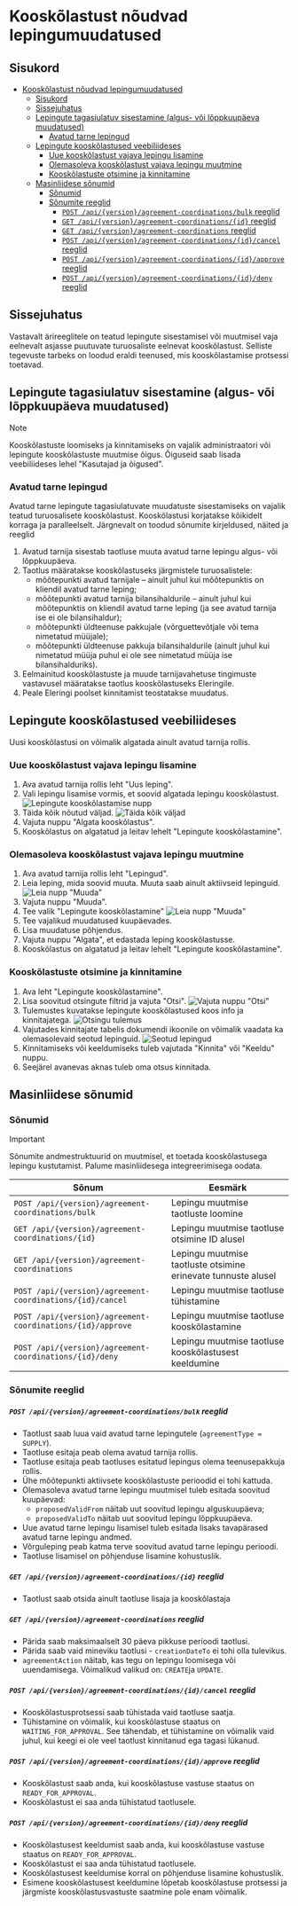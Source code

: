 # Kooskõlastust nõudvad lepingumuudatused

## Sisukord

<!-- TOC -->
* [Kooskõlastust nõudvad lepingumuudatused](#kooskõlastust-nõudvad-lepingumuudatused)
  * [Sisukord](#sisukord)
  * [Sissejuhatus](#sissejuhatus)
  * [Lepingute tagasiulatuv sisestamine (algus- või lõppkuupäeva muudatused)](#lepingute-tagasiulatuv-sisestamine-algus--või-lõppkuupäeva-muudatused)
    * [Avatud tarne lepingud](#avatud-tarne-lepingud)
  * [Lepingute kooskõlastused veebiliideses](#lepingute-kooskõlastused-veebiliideses)
    * [Uue kooskõlastust vajava lepingu lisamine](#uue-kooskõlastust-vajava-lepingu-lisamine)
    * [Olemasoleva kooskõlastust vajava lepingu muutmine](#olemasoleva-kooskõlastust-vajava-lepingu-muutmine)
    * [Kooskõlastuste otsimine ja kinnitamine](#kooskõlastuste-otsimine-ja-kinnitamine)
  * [Masinliidese sõnumid](#masinliidese-sõnumid)
    * [Sõnumid](#sõnumid)
    * [Sõnumite reeglid](#sõnumite-reeglid)
        * [`POST /api/{version}/agreement-coordinations/bulk` reeglid](#post-apiversionagreement-coordinationsbulk-reeglid)
        * [`GET /api/{version}/agreement-coordinations/{id}` reeglid](#get-apiversionagreement-coordinationsid-reeglid)
        * [`GET /api/{version}/agreement-coordinations` reeglid](#get-apiversionagreement-coordinations-reeglid)
        * [`POST /api/{version}/agreement-coordinations/{id}/cancel` reeglid](#post-apiversionagreement-coordinationsidcancel-reeglid)
        * [`POST /api/{version}/agreement-coordinations/{id}/approve` reeglid](#post-apiversionagreement-coordinationsidapprove-reeglid)
        * [`POST /api/{version}/agreement-coordinations/{id}/deny` reeglid](#post-apiversionagreement-coordinationsiddeny-reeglid)
<!-- TOC -->

## Sissejuhatus

Vastavalt ärireeglitele on teatud lepingute sisestamisel või muutmisel vaja eelnevalt asjasse puutuvate turuosaliste
eelnevat kooskõlastust. Selliste tegevuste tarbeks on loodud eraldi teenused, mis kooskõlastamise protsessi toetavad.

## Lepingute tagasiulatuv sisestamine (algus- või lõppkuupäeva muudatused)

> [!NOTE]
> Kooskõlastuste loomiseks ja kinnitamiseks on vajalik administraatori või lepingute kooskõlastuste muutmise õigus. Õiguseid saab lisada veebiliideses lehel "Kasutajad ja õigused".

### Avatud tarne lepingud

Avatud tarne lepingute tagasiulatuvate muudatuste sisestamiseks on vajalik teatud turuosalisete kooskõlastust.
Kooskõlastusi korjatakse kõikidelt korraga ja paralleelselt. Järgnevalt on toodud sõnumite kirjeldused, näited ja
reeglid

1. Avatud tarnija sisestab taotluse muuta avatud tarne lepingu algus- või lõppkuupäeva.
2. Taotlus määratakse kooskõlastuseks järgmistele turuosalistele:
    - mõõtepunkti avatud tarnijale – ainult juhul kui mõõtepunktis on kliendil avatud tarne leping;
    - mõõtepunkti avatud tarnija bilansihaldurile – ainult juhul kui mõõtepunktis on kliendil avatud tarne leping (ja
      see avatud tarnija ise ei ole bilansihaldur);
    - mõõtepunkti üldteenuse pakkujale (võrguettevõtjale või tema nimetatud müüjale);
    - mõõtepunkti üldteenuse pakkuja bilansihaldurile (ainult juhul kui nimetatud müüja puhul ei ole see nimetatud müüja
      ise bilansihalduriks).
3. Eelmainitud kooskõlastuste ja muude tarnijavahetuse tingimuste vastavusel määratakse taotlus kooskõlastuseks
   Eleringile.
4. Peale Eleringi poolset kinnitamist teostatakse muudatus.

## Lepingute kooskõlastused veebiliideses

Uusi kooskõlastusi on võimalik algatada ainult avatud tarnija rollis.

### Uue kooskõlastust vajava lepingu lisamine

1. Ava avatud tarnija rollis leht "Uus leping".
2. Vali lepingu lisamise vormis, et soovid algatada lepingu kooskõlastust.
   ![Lepingute kooskõlastamise nupp](../images/opp-ui/agreement-coordination/agreement-coordination-toogle-est.png)
3. Täida kõik nõutud väljad.
   ![Täida kõik väljad](../images/opp-ui/agreement-coordination/new-agreement-coordination-fields-est.png)
4. Vajuta nuppu "Algata kooskõlastus".
5. Kooskõlastus on algatatud ja leitav lehelt "Lepingute kooskõlastamine".

### Olemasoleva kooskõlastust vajava lepingu muutmine

1. Ava avatud tarnija rollis leht "Lepingud".
2. Leia leping, mida soovid muuta. Muuta saab ainult aktiivseid lepinguid.
   ![Leia nupp "Muuda"](../images/opp-ui/agreement-coordination/agreement-coordination-modify-button-est.png)
3. Vajuta nuppu "Muuda".
4. Tee valik "Lepingute kooskõlastamine"
   ![Leia nupp "Muuda"](../images/opp-ui/agreement-coordination/modify-agreement-toggle.png)
5. Tee vajalikud muudatused kuupäevades.
6. Lisa muudatuse põhjendus.
7. Vajuta nuppu "Algata", et edastada leping kooskõlastusse.
8. Kooskõlastus on algatatud ja leitav lehelt "Lepingute kooskõlastamine".

### Kooskõlastuste otsimine ja kinnitamine

1. Ava leht "Lepingute kooskõlastamine".
2. Lisa soovitud otsingute filtrid ja vajuta "Otsi".
   ![Vajuta nuppu "Otsi"](../images/opp-ui/agreement-coordination/agreement-coordination-search-button-est.png)
3. Tulemustes kuvatakse lepingute kooskõlastused koos info ja kinnitajatega.
   ![Otsingu tulemus](../images/opp-ui/agreement-coordination/agreement-coordination-search-result-est.png)
4. Vajutades kinnitajate tabelis dokumendi ikoonile on võimalik vaadata ka olemasolevaid seotud lepinguid.
   ![Seotud lepingud](../images/opp-ui/agreement-coordination/agreement-coordination-related-agreement-est.png)
5. Kinnitamiseks või keeldumiseks tuleb vajutada "Kinnita" või "Keeldu" nuppu.
6. Seejärel avanevas aknas tuleb oma otsus kinnitada.

## Masinliidese sõnumid

### Sõnumid

> [!IMPORTANT]
> Sõnumite andmestruktuurid on muutmisel, et toetada kooskõlastusega lepingu kustutamist. Palume masinliidesega integreerimisega oodata.

| Sõnum                                                      | Eesmärk                                                       |
|------------------------------------------------------------|---------------------------------------------------------------|
| `POST /api/{version}/agreement-coordinations/bulk`         | Lepingu muutmise taotluste loomine                            |
| `GET /api/{version}/agreement-coordinations/{id}`          | Lepingu muutmise taotluse otsimine ID alusel                  |
| `GET /api/{version}/agreement-coordinations`               | Lepingu muutmise taotluste otsimine erinevate tunnuste alusel |
| `POST /api/{version}/agreement-coordinations/{id}/cancel`  | Lepingu muutmise taotluse tühistamine                         |
| `POST /api/{version}/agreement-coordinations/{id}/approve` | Lepingu muutmise taotluse kooskõlastamine                     |
| `POST /api/{version}/agreement-coordinations/{id}/deny`    | Lepingu muutmise taotluse kooskõlastusest keeldumine          |

### Sõnumite reeglid

##### `POST /api/{version}/agreement-coordinations/bulk` reeglid

- Taotlust saab luua vaid avatud tarne lepingutele (`agreementType = SUPPLY`).
- Taotluse esitaja peab olema avatud tarnija rollis.
- Taotluse esitaja peab taotluses esitatud lepingus olema teenusepakkuja rollis.
- Ühe mõõtepunkti aktiivsete kooskõlastuste perioodid ei tohi kattuda.
- Olemasoleva avatud tarne lepingu muutmisel tuleb esitada soovitud kuupäevad:
    - `proposedValidFrom` näitab uut soovitud lepingu alguskuupäeva;
    - `proposedValidTo` näitab uut soovitud lepingu lõppkuupäeva.
- Uue avatud tarne lepingu lisamisel tuleb esitada lisaks tavapärased avatud tarne lepingu andmed.
- Võrguleping peab katma terve soovitud avatud tarne lepingu perioodi.
- Taotluse lisamisel on põhjenduse lisamine kohustuslik.

##### `GET /api/{version}/agreement-coordinations/{id}` reeglid

- Taotlust saab otsida ainult taotluse lisaja ja kooskõlastaja

##### `GET /api/{version}/agreement-coordinations` reeglid

- Pärida saab maksimaalselt 30 päeva pikkuse perioodi taotlusi.
- Pärida saab vaid mineviku taotlusi - `creationDateTo` ei tohi olla tulevikus.
- `agreementAction` näitab, kas tegu on lepingu loomisega või uuendamisega. Võimalikud valikud on: `CREATE`ja `UPDATE`.

##### `POST /api/{version}/agreement-coordinations/{id}/cancel` reeglid

- Kooskõlastusprotsessi saab tühistada vaid taotluse saatja.
- Tühistamine on võimalik, kui kooskõlastuse staatus on `WAITING_FOR_APPROVAL`. See tähendab, et tühistamine on võimalik
  vaid juhul, kui keegi ei ole veel taotlust kinnitanud ega tagasi lükanud.

##### `POST /api/{version}/agreement-coordinations/{id}/approve` reeglid

- Kooskõlastust saab anda, kui kooskõlastuse vastuse staatus on `READY_FOR_APPROVAL`.
- Kooskõlastust ei saa anda tühistatud taotlusele.

##### `POST /api/{version}/agreement-coordinations/{id}/deny` reeglid

- Kooskõlastusest keeldumist saab anda, kui kooskõlastuse vastuse staatus on `READY_FOR_APPROVAL`.
- Kooskõlastust ei saa anda tühistatud taotlusele.
- Kooskõlastusest keeldumise korral on põhjenduse lisamine kohustuslik.
- Esimene kooskõlastusest keeldumine lõpetab kooskõlastuse protsessi ja järgmiste kooskõlastusvastuste saatmine pole
  enam võimalik.